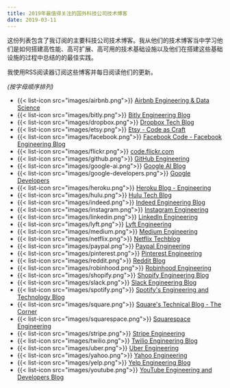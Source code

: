 ```yaml
---
title: 2019年最值得关注的国外科技公司技术博客
date: 2019-03-11
---
```


这份列表包含了我订阅的主要科技公司技术博客。我从他们的技术博客当中学习他们是如何搭建高性能、高可扩展、高可用的技术基础设施以及他们在搭建这些基础设施的过程中总结的的最佳实践。

我使用RSS阅读器订阅这些博客并每日阅读他们的更新。

_(按字母顺序排列)_

- {{< list-icon src="images/airbnb.png">}} [Airbnb Engineering & Data Science](https://medium.com/airbnb-engineering)
- {{< list-icon src="images/bitly.png">}} [Bitly Engineering Blog](https://word.bitly.com/)
- {{< list-icon src="images/dropbox.png">}} [Dropbox Tech Blog](https://dropboxtechblog.wordpress.com/)
- {{< list-icon src="images/etsy.png">}} [Etsy - Code as Craft](https://codeascraft.com/)
- {{< list-icon src="images/facebook.png">}} [Facebook Code - Facebook Engineering Blog](https://code.fb.com/)
- {{< list-icon src="images/flickr.png">}} [code.flickr.com](http://code.flickr.net/)
- {{< list-icon src="images/github.png">}} [GitHub Engineering](https://githubengineering.com/)
- {{< list-icon src="images/google-ai.png">}} [Google AI Blog](https://ai.googleblog.com/)
- {{< list-icon src="images/google-developers.png">}} [Google Developers](https://medium.com/google-developers)
- {{< list-icon src="images/heroku.png">}} [Heroku Blog - Engineering](https://blog.heroku.com/engineering)
- {{< list-icon src="images/hulu.png">}} [Hulu Tech Blog](https://medium.com/hulu-tech-blog)
- {{< list-icon src="images/indeed.png">}} [Indeed Engineering Blog](https://engineering.indeedblog.com/blog/)
- {{< list-icon src="images/instagram.png">}} [Instagram Engineering](https://medium.com/@InstagramEng)
- {{< list-icon src="images/linkedin.png">}} [LinkedIn Engineering](https://engineering.linkedin.com/)
- {{< list-icon src="images/lyft.png">}} [Lyft Engineering](https://eng.lyft.com/)
- {{< list-icon src="images/medium.png">}} [Medium Engineering](https://medium.engineering/)
- {{< list-icon src="images/netflix.png">}} [Netflix Techblog](https://medium.com/netflix-techblog)
- {{< list-icon src="images/paypal.png">}} [Paypal Engineering](https://www.paypal-engineering.com/)
- {{< list-icon src="images/pinterest.png">}} [Pinterest Engineering](https://medium.com/@Pinterest_Engineering)
- {{< list-icon src="images/reddit.png">}} [Reddit Blog](https://redditblog.com/)
- {{< list-icon src="images/robinhood.png">}} [Robinhood Engineering](https://robinhood.engineering/)
- {{< list-icon src="images/shopify.png">}} [Shopify Engineering Blog](https://shopifyengineering.myshopify.com/blogs/engineering)
- {{< list-icon src="images/slack.png">}} [Slack Engineering Blog](https://slack.engineering/)
- {{< list-icon src="images/spotify.png">}} [Spotify's Engineering and Technology Blog](https://labs.spotify.com/)
- {{< list-icon src="images/square.png">}} [Square's Technical Blog - The Corner](https://medium.com/square-corner-blog)
- {{< list-icon src="images/squarespace.png">}} [Squarespace Engineering](https://engineering.squarespace.com/)
- {{< list-icon src="images/stripe.png">}} [Stripe Engineering](https://stripe.com/blog/engineering)
- {{< list-icon src="images/twilio.png">}} [Twilio Engineering Blog](https://www.twilio.com/engineering/)
- {{< list-icon src="images/uber.png">}} [Uber Engineering](https://eng.uber.com/)
- {{< list-icon src="images/yahoo.png">}} [Yahoo Engineering](https://yahooeng.tumblr.com/)
- {{< list-icon src="images/yelp.png">}} [Yelp Engineering Blog](https://engineeringblog.yelp.com/)
- {{< list-icon src="images/youtube.png">}} [YouTube Engineering and Developers Blog](https://youtube-eng.googleblog.com/)